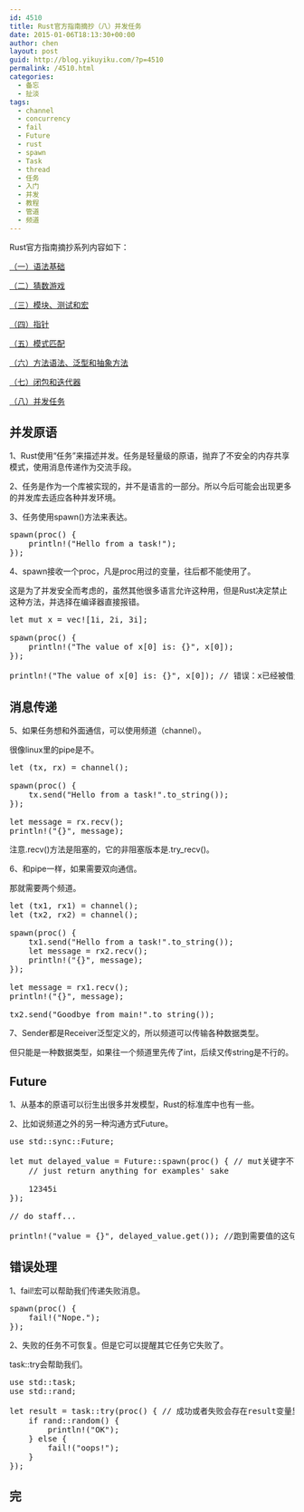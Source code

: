```yaml
---
id: 4510
title: Rust官方指南摘抄（八）并发任务
date: 2015-01-06T18:13:30+00:00
author: chen
layout: post
guid: http://blog.yikuyiku.com/?p=4510
permalink: /4510.html
categories:
  - 备忘
  - 扯淡
tags:
  - channel
  - concurrency
  - fail
  - Future
  - rust
  - spawn
  - Task
  - thread
  - 任务
  - 入门
  - 并发
  - 教程
  - 管道
  - 频道
---
```

Rust官方指南摘抄系列内容如下：
  
[（一）语法基础](http://blog.yikuyiku.com/?p=4442 "Rust官方指南摘抄（一）语法基础")
  
[（二）猜数游戏](http://blog.yikuyiku.com/?p=4460 "Rust官方指南摘抄（二）猜数游戏")
  
[（三）模块、测试和宏](http://blog.yikuyiku.com/?p=4478 "Rust官方指南摘抄（三）模块、测试和宏")
  
[（四）指针](http://blog.yikuyiku.com/?p=4485 "Rust官方指南摘抄（四）指针")
  
[（五）模式匹配](http://blog.yikuyiku.com/?p=4496 "Rust官方指南摘抄（五）模式匹配")
  
[（六）方法语法、泛型和抽象方法](http://blog.yikuyiku.com/?p=4500 "Rust官方指南摘抄（六）方法语法、泛型和抽象方法")
  
[（七）闭包和迭代器](http://blog.yikuyiku.com/?p=4508 "Rust官方指南摘抄（七）闭包和迭代器")
  
[（八）并发任务](http://blog.yikuyiku.com/?p=4510 "Rust官方指南摘抄（八）并发任务")

## 并发原语

1、Rust使用“任务”来描述并发。任务是轻量级的原语，抛弃了不安全的内存共享模式，使用消息传递作为交流手段。

2、任务是作为一个库被实现的，并不是语言的一部分。所以今后可能会出现更多的并发库去适应各种并发环境。

3、任务使用spawn()方法来表达。

<pre>spawn(proc() {
    println!("Hello from a task!");
});
</pre>

4、spawn接收一个proc，凡是proc用过的变量，往后都不能使用了。
  
这是为了并发安全而考虑的，虽然其他很多语言允许这种用，但是Rust决定禁止这种方法，并选择在编译器直接报错。

<pre>let mut x = vec![1i, 2i, 3i];

spawn(proc() {
    println!("The value of x[0] is: {}", x[0]);
});

println!("The value of x[0] is: {}", x[0]); // 错误：x已经被借走了
</pre>

## 消息传递

5、如果任务想和外面通信，可以使用频道（channel）。
  
很像linux里的pipe是不。

<pre>let (tx, rx) = channel();

spawn(proc() {
    tx.send("Hello from a task!".to_string());
});

let message = rx.recv();
println!("{}", message);
</pre>

注意.recv()方法是阻塞的，它的非阻塞版本是.try_recv()。

6、和pipe一样，如果需要双向通信。
  
那就需要两个频道。

<pre>let (tx1, rx1) = channel();
let (tx2, rx2) = channel();

spawn(proc() {
    tx1.send("Hello from a task!".to_string());
    let message = rx2.recv();
    println!("{}", message);
});

let message = rx1.recv();
println!("{}", message);

tx2.send("Goodbye from main!".to_string());
</pre>

7、Sender都是Receiver泛型定义的，所以频道可以传输各种数据类型。
  
但只能是一种数据类型，如果往一个频道里先传了int，后续又传string是不行的。

## Future

1、从基本的原语可以衍生出很多并发模型，Rust的标准库中也有一些。

2、比如说频道之外的另一种沟通方式Future。

<pre>use std::sync::Future;

let mut delayed_value = Future::spawn(proc() { // mut关键字不可或缺。因为计算出结果后，需要重新赋值
    // just return anything for examples' sake

    12345i
});

// do staff...

println!("value = {}", delayed_value.get()); //跑到需要值的这句的时候，如果proc已经跑完了，就直接拿到值了。如果还没跑完，会block到跑完。
</pre>

## 错误处理

1、fail!宏可以帮助我们传递失败消息。

<pre>spawn(proc() {
    fail!("Nope.");
});
</pre>

2、失败的任务不可恢复。但是它可以提醒其它任务它失败了。
  
task::try会帮助我们。

<pre>use std::task;
use std::rand;

let result = task::try(proc() { // 成功或者失败会存在result变量里
    if rand::random() {
        println!("OK");
    } else {
        fail!("oops!");
    }
});
</pre>

## 完